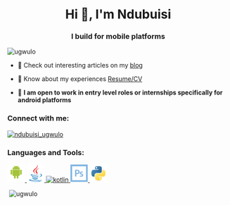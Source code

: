<h1 align="center">Hi 👋, I'm Ndubuisi </h1>
<h3 align="center">I build for mobile platforms</h3>

<p align="left"> <img src="https://komarev.com/ghpvc/?username=ugwulo&label=Profile%20views&color=0e75b6&style=flat" alt="ugwulo" /> </p>

- 📝 Check out interesting articles on my [blog](https://ndubuisi.hashnode.dev)

- 📄 Know about my experiences [Resume/CV](https://docs.google.com/document/d/1CBUBxXcKUw45i_CoLgAeoiVYGVpPZu50ye77EVAl79s/edit?usp=drivesdk)

- 👀 **I am open to work in entry level roles or internships specifically for android platforms**

<h3 align="left">Connect with me:</h3>
<p align="left">
<a href="https://twitter.com/ndubuisi_ugwulo" target="blank"><img align="center" src="https://raw.githubusercontent.com/rahuldkjain/github-profile-readme-generator/neutral-icons/src/images/icons/Social/twitter.svg" alt="ndubuisi_ugwulo" height="30" width="40" /></a>
</p>

<h3 align="left">Languages and Tools:</h3>
<p align="left"> <a href="https://developer.android.com" target="_blank"> <img src="https://raw.githubusercontent.com/devicons/devicon/master/icons/android/android-original-wordmark.svg" alt="android" width="40" height="40"/> </a> <a href="https://www.java.com" target="_blank"> <img src="https://raw.githubusercontent.com/devicons/devicon/master/icons/java/java-original.svg" alt="java" width="40" height="40"/> </a> <a href="https://kotlinlang.org" target="_blank"> <img src="https://www.vectorlogo.zone/logos/kotlinlang/kotlinlang-icon.svg" alt="kotlin" width="40" height="40"/> </a> <a href="https://www.photoshop.com/en" target="_blank"> <img src="https://raw.githubusercontent.com/devicons/devicon/master/icons/photoshop/photoshop-line.svg" alt="photoshop" width="40" height="40"/> </a> <a href="https://www.python.org" target="_blank"> <img src="https://raw.githubusercontent.com/devicons/devicon/master/icons/python/python-original.svg" alt="python" width="40" height="40"/> </a> </p>

<p>&nbsp;<img align="center" src="https://github-readme-stats.vercel.app/api?username=ugwulo&show_icons=true&locale=en" alt="ugwulo" /></p>
